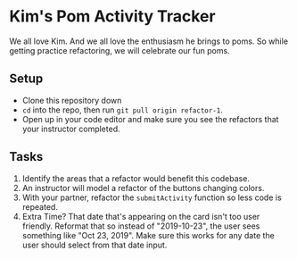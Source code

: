 # Kim's Pom Activity Tracker

We all love Kim. And we all love the enthusiasm he brings to poms. So while getting practice refactoring, we will celebrate our fun poms.

## Setup

- Clone this repository down
- `cd` into the repo, then run `git pull origin refactor-1`.
- Open up in your code editor and make sure you see the refactors that your instructor completed.

## Tasks

1. Identify the areas that a refactor would benefit this codebase.
2. An instructor will model a refactor of the buttons changing colors.
3. With your partner, refactor the `submitActivity` function so less code is repeated.
4. Extra Time? That date that's appearing on the card isn't too user friendly. Reformat that so instead of "2019-10-23", the user sees something like "Oct 23, 2019". Make sure this works for any date the user should select from that date input.
